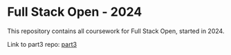 # Full Stack Open - 2024
This repository contains all coursework for Full Stack Open, started in 2024.

Link to part3 repo: [part3](https://github.com/jt-ambrose00/fullStackOpen-2024-part3)